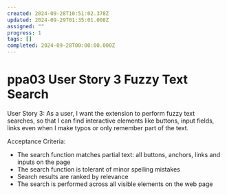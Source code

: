 ```yaml
---
created: 2024-09-28T10:51:02.378Z
updated: 2024-09-29T01:35:01.008Z
assigned: ""
progress: 1
tags: []
completed: 2024-09-28T00:00:00.000Z
---
```


# ppa03 User Story 3 Fuzzy Text Search

User Story 3:
As a user, I want the extension to perform fuzzy text searches, so that I can find interactive elements like buttons, input fields, links even when I make typos or only remember part of the text.

Acceptance Criteria:
- The search function matches partial text: all buttons, anchors, links and inputs on the page
- The search function is tolerant of minor spelling mistakes
- Search results are ranked by relevance
- The search is performed across all visible elements on the web page
